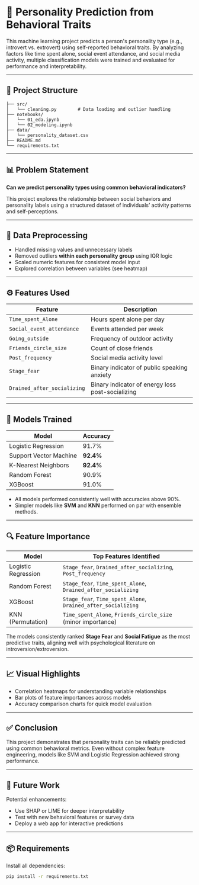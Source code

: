 
# 🧠 Personality Prediction from Behavioral Traits

This machine learning project predicts a person's personality type (e.g., introvert vs. extrovert) using self-reported behavioral traits. By analyzing factors like time spent alone, social event attendance, and social media activity, multiple classification models were trained and evaluated for performance and interpretability.

---

## 📁 Project Structure

```
├── src/
│   └── cleaning.py        # Data loading and outlier handling
├── notebooks/
│   └── 01_eda.ipynb
│   └── 02_modeling.ipynb
├── data/
│   └── personality_dataset.csv
├── README.md
└── requirements.txt
```

---

## 📊 Problem Statement

**Can we predict personality types using common behavioral indicators?**

This project explores the relationship between social behaviors and personality labels using a structured dataset of individuals’ activity patterns and self-perceptions.

---

## 🧼 Data Preprocessing

* Handled missing values and unnecessary labels
* Removed outliers **within each personality group** using IQR logic
* Scaled numeric features for consistent model input
* Explored correlation between variables (see heatmap)

---

## ⚙️ Features Used

| Feature                     | Description                                      |
| --------------------------- | ------------------------------------------------ |
| `Time_spent_Alone`          | Hours spent alone per day                        |
| `Social_event_attendance`   | Events attended per week                         |
| `Going_outside`             | Frequency of outdoor activity                    |
| `Friends_circle_size`       | Count of close friends                           |
| `Post_frequency`            | Social media activity level                      |
| `Stage_fear`                | Binary indicator of public speaking anxiety      |
| `Drained_after_socializing` | Binary indicator of energy loss post-socializing |

---

## 🤖 Models Trained

| Model                  | Accuracy  |
| ---------------------- | --------- |
| Logistic Regression    | 91.7%     |
| Support Vector Machine | **92.4%** |
| K-Nearest Neighbors    | **92.4%** |
| Random Forest          | 90.9%     |
| XGBoost                | 91.0%     |

* All models performed consistently well with accuracies above 90%.
* Simpler models like **SVM** and **KNN** performed on par with ensemble methods.

---

## 🔍 Feature Importance

| Model               | Top Features Identified                                       |
| ------------------- | ------------------------------------------------------------- |
| Logistic Regression | `Stage_fear`, `Drained_after_socializing`, `Post_frequency`   |
| Random Forest       | `Stage_fear`, `Time_spent_Alone`, `Drained_after_socializing` |
| XGBoost             | `Stage_fear`, `Time_spent_Alone`, `Drained_after_socializing` |
| KNN (Permutation)   | `Time_spent_Alone`, `Friends_circle_size` (minor importance)  |

The models consistently ranked **Stage Fear** and **Social Fatigue** as the most predictive traits, aligning well with psychological literature on introversion/extroversion.

---

## 📈 Visual Highlights

* Correlation heatmaps for understanding variable relationships
* Bar plots of feature importances across models
* Accuracy comparison charts for quick model evaluation

---

## ✅ Conclusion

This project demonstrates that personality traits can be reliably predicted using common behavioral metrics. Even without complex feature engineering, models like SVM and Logistic Regression achieved strong performance.

---

## 🔮 Future Work

Potential enhancements:

* Use SHAP or LIME for deeper interpretability
* Test with new behavioral features or survey data
* Deploy a web app for interactive predictions

---

## 📦 Requirements

Install all dependencies:

```bash
pip install -r requirements.txt
```

